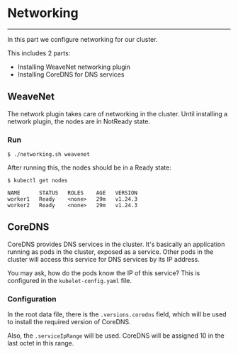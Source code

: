 # Networking
---

In this part we configure networking for our cluster.

This includes 2 parts:
* Installing WeaveNet networking plugin
* Installing CoreDNS for DNS services

## WeaveNet

The network plugin takes care of networking in the cluster.
Until installing a network plugin, the nodes are in NotReady state.


### Run

```
$ ./networking.sh weavenet
```

After running this, the nodes should be in a Ready state:

```
$ kubectl get nodes

NAME      STATUS   ROLES    AGE   VERSION
worker1   Ready    <none>   29m   v1.24.3
worker2   Ready    <none>   29m   v1.24.3
```

## CoreDNS

CoreDNS provides DNS services in the cluster. It's basically an application running as pods
in the cluster, exposed as a service. 
Other pods in the cluster will access this service for DNS services by its IP address.

You may ask, how do the pods know the IP of this service?
This is configured in the `kubelet-config.yaml` file.

### Configuration
In the root data file, there is the `.versions.coredns` field, which will be used 
to install the required version of CoreDNS.

Also, the `.serviceIpRange` will be used. CoreDNS will be assigned 10 in the last octet 
in this range.

